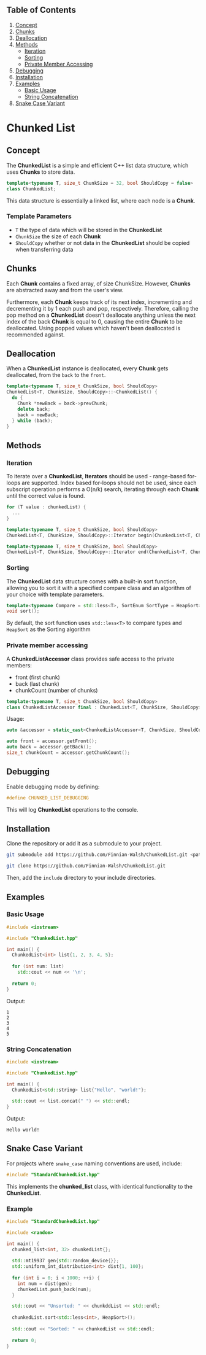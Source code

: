## Table of Contents
1. [Concept](#concept)
2. [Chunks](#chunks)
3. [Deallocation](#deallocation)
4. [Methods](#methods)
    - [Iteration](#iteration)
    - [Sorting](#sorting)
    - [Private Member Accessing](#private-member-accessing)
5. [Debugging](#debugging)
6. [Installation](#installation)
7. [Examples](#examples)
    - [Basic Usage](#basic-usage)
    - [String Concatenation](#string-concatenation)
8. [Snake Case Variant](#snake-case-variant)

# Chunked List

## Concept

The **ChunkedList** is a simple and efficient C++ list data structure, which uses **Chunks** to store data.

```cpp
template<typename T, size_t ChunkSize = 32, bool ShouldCopy = false>
class ChunkedList;
```

This data structure is essentially a linked list, where each node is a **Chunk**.

### Template Parameters

- `T` the type of data which will be stored in the **ChunkedList**
- `ChunkSize` the size of each **Chunk**
- `ShouldCopy` whether or not data in the **ChunkedList** should be copied when transferring data

## Chunks

Each **Chunk** contains a fixed array, of size ChunkSize. However, **Chunks** are abstracted away and from the user's view.

Furthermore, each **Chunk** keeps track of its next index, incrementing and decrementing it by 1 each push and pop,
respectively.
Therefore, calling the pop method on a **ChunkedList** doesn't deallocate anything unless the next index of the back
**Chunk** is equal to 0, causing the entire **Chunk** to be deallocated. Using popped values which haven't been deallocated is recommended against.

## Deallocation

When a **ChunkedList** instance is deallocated, every **Chunk** gets deallocated, from the `back` to the `front`.

```cpp
template<typename T, size_t ChunkSize, bool ShouldCopy>
ChunkedList<T, ChunkSize, ShouldCopy>::~ChunkedList() {
  do {
    Chunk *newBack = back->prevChunk;
    delete back;
    back = newBack;
  } while (back);
}
```

## Methods

### Iteration

To iterate over a **ChunkedList**, **Iterators** should be used - range-based for-loops are supported. Index based for-loops should not be used, since each subscript operation performs a O(n/k) search, iterating through each **Chunk** until the correct value is found.

```cpp
for (T value : chunkedList) {
  ...
}
```

```cpp
template<typename T, size_t ChunkSize, bool ShouldCopy>
ChunkedList<T, ChunkSize, ShouldCopy>::Iterator begin(ChunkedList<T, ChunkSize, ShouldCopy> &chunkedList);

template<typename T, size_t ChunkSize, bool ShouldCopy>
ChunkedList<T, ChunkSize, ShouldCopy>::Iterator end(ChunkedList<T, ChunkSize, ShouldCopy> &chunkedList);
```

### Sorting

The **ChunkedList** data structure comes with a built-in sort function, allowing you to sort it with a specified compare class and an algorithm of your choice with template parameters.

```cpp
template<typename Compare = std::less<T>, SortEnum SortType = HeapSort>
void sort();
```

By default, the sort function uses `std::less<T>` to compare types and `HeapSort` as the Sorting algorithm

### Private member accessing

A **ChunkedListAccessor** class provides safe access to the private members:
- front (first chunk)
- back (last chunk)
- chunkCount (number of chunks)

```cpp
template<typename T, size_t ChunkSize, bool ShouldCopy>
class ChunkedListAccessor final : ChunkedList<T, ChunkSize, ShouldCopy>;
```

Usage:

```cpp
auto &accessor = static_cast<ChunkedListAccessor<T, ChunkSize, ShouldCopy>

auto front = accessor.getFront();
auto back = accessor.getBack();
size_t chunkCount = accessor.getChunkCount();
```

## Debugging

Enable debugging mode by defining:

```cpp
#define CHUNKED_LIST_DEBUGGING
```

This will log **ChunkedList** operations to the console.

## Installation

Clone the repository or add it as a submodule to your project.

```bash
git submodule add https://github.com/Finnian-Walsh/ChunkedList.git <path>
```

```bash
git clone https://github.com/Finnian-Walsh/ChunkedList.git
```

Then, add the `include` directory to your include directories.

## Examples

### Basic Usage

```cpp
#include <iostream>

#include "ChunkedList.hpp"

int main() {
  ChunkedList<int> list{1, 2, 3, 4, 5};
  
  for (int num: list)
    std::cout << num << '\n';    
    
  return 0;
}
```

Output:
```
1
2
3
4
5
```

### String Concatenation

```cpp
#include <iostream>

#include "ChunkedList.hpp"

int main() {
  ChunkedList<std::string> list{"Hello", "world!"};
  
  std::cout << list.concat(" ") << std::endl;
}
```

Output:
```
Hello world!
```

## Snake Case Variant

For projects where `snake_case` naming conventions are used, include:

```cpp
#include "StandardChunkedList.hpp"
```

This implements the **chunked_list** class, with identical functionality to the **ChunkedList**.

### Example

```cpp
#include "StandardChunkedList.hpp"

#include <random>

int main() {
  chunked_list<int, 32> chunkedList{};
  
  std::mt19937 gen{std::random_device{}};
  std::uniform_int_distribution<int> dist{1, 100};
  
  for (int i = 0; i < 1000; ++i) {
    int num = dist(gen);
    chunkedList.push_back(num);
  }

  std::cout << "Unsorted: " << chunkddList << std::endl;
  
  chunkedList.sort<std::less<int>, HeapSort>();
  
  std::cout << "Sorted: " << chunkedList << std::endl;
  
  return 0;
}
```